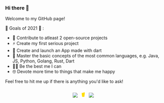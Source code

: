### Hi there 👋

Welcome to my GitHub page!

🚀 Goals of 2021 🚀 :
- 🔭 Contribute to atleast 2 open-source projects
- ⚡️  Create my first serious project
- 📱 Create and launch an App made with dart
- 🌱 Master the basic concepts of the most common languages, e.g. Java, JS, Python, Golang, Rust, Dart
- 👨‍🦰 Be the best me I can
- 🤓 Devote more time to things that make me happy

Feel free to hit me up if there is anything you'd like to ask!

<p align='center'>
<a href="https://instagram.com/faagerholm"><img height="30" src="https://github.com/Faagerholm/Fagerholm/blob/main/icons/insagram-icon.png?raw=true"></a>&nbsp;
<a href="https://www.buymeacoffee.com/Faagerholm"><img height="30" src="https://github.com/Faagerholm/Faagerholm/blob/main/icons/BMC-icon.png?raw=true"></a>&nbsp;
<a href="https://www.linkedin.com/in/jimmy-fagerholm/"><img height="30" src="https://github.com/Faagerholm/Faagerholm/blob/main/icon/linkedin-icon.png?raw=true"></a>
</p>

